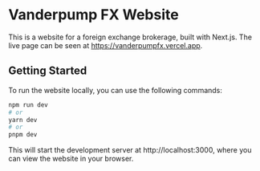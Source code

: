 # Vanderpump FX Website

This is a website for a foreign exchange brokerage, built with Next.js. The live page can be seen at https://vanderpumpfx.vercel.app.

## Getting Started

To run the website locally, you can use the following commands:

```bash
npm run dev
# or
yarn dev
# or
pnpm dev
```

This will start the development server at http://localhost:3000, where you can view the website in your browser.